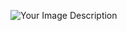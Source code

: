 ![Your Image Description](https://drive.google.com/uc?export=view&id=1gxrNDLyKXkEshoteZVgt9b4jmNz_Xk0U)
